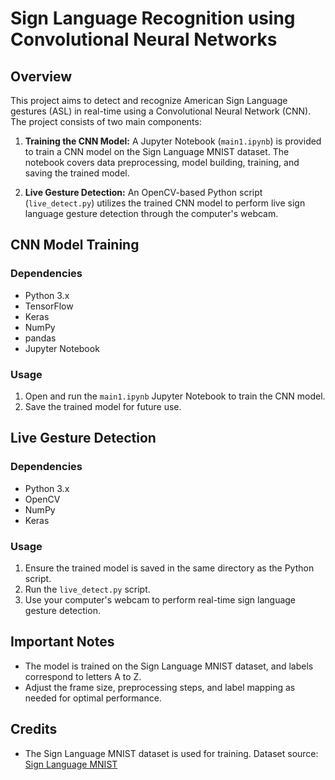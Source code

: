 # Sign Language Recognition using Convolutional Neural Networks

## Overview

This project aims to detect and recognize American Sign Language gestures (ASL) in real-time using a Convolutional Neural Network (CNN). The project consists of two main components: 

1. **Training the CNN Model:** A Jupyter Notebook (`main1.ipynb`) is provided to train a CNN model on the Sign Language MNIST dataset. The notebook covers data preprocessing, model building, training, and saving the trained model.

2. **Live Gesture Detection:** An OpenCV-based Python script (`live_detect.py`) utilizes the trained CNN model to perform live sign language gesture detection through the computer's webcam.

## CNN Model Training

### Dependencies
- Python 3.x
- TensorFlow
- Keras
- NumPy
- pandas
- Jupyter Notebook

### Usage
1. Open and run the `main1.ipynb` Jupyter Notebook to train the CNN model.
2. Save the trained model for future use.

## Live Gesture Detection

### Dependencies
- Python 3.x
- OpenCV
- NumPy
- Keras

### Usage
1. Ensure the trained model is saved in the same directory as the Python script.
2. Run the `live_detect.py` script.
3. Use your computer's webcam to perform real-time sign language gesture detection.

## Important Notes
- The model is trained on the Sign Language MNIST dataset, and labels correspond to letters A to Z.
- Adjust the frame size, preprocessing steps, and label mapping as needed for optimal performance.

## Credits
- The Sign Language MNIST dataset is used for training. Dataset source: [Sign Language MNIST](https://www.kaggle.com/datamunge/sign-language-mnist)
